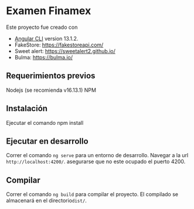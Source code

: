 # Examen Finamex

Este proyecto fue creado con 

* [Angular CLI](https://github.com/angular/angular-cli) version 13.1.2.
* FakeStore: https://fakestoreapi.com/
* Sweet alert: https://sweetalert2.github.io/
* Bulma: https://bulma.io/

## Requerimientos previos

Nodejs (se recomienda v16.13.1)
NPM

## Instalación

Ejecutar el comando npm install 

## Ejecutar en desarrollo

Correr el comando `ng serve` para un entorno de desarrollo. Navegar a la url `http://localhost:4200/`. asegurarse que no este ocupado el puerto 4200.

## Compilar

Correr el comando `ng build` para compilar el proyecto. El compilado se almacenará en el directorio`dist/`.

